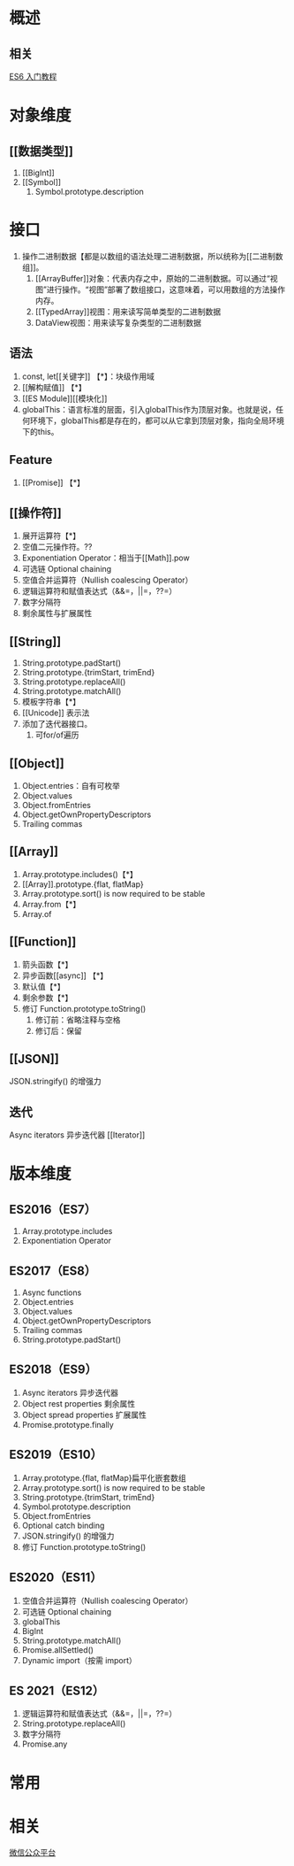 # 概述
## 相关
[ES6 入门教程](https://es6.ruanyifeng.com/#docs/promise) 
# 对象维度
## [[数据类型]] 
1. [[BigInt]] 
2. [[Symbol]] 
	1. Symbol.prototype.description
# 接口
1. 操作二进制数据【都是以数组的语法处理二进制数据，所以统称为[[二进制数组]]。
	1. [[ArrayBuffer]]对象：代表内存之中，原始的二进制数据。可以通过“视图”进行操作。“视图”部署了数组接口，这意味着，可以用数组的方法操作内存。
	2. [[TypedArray]]视图：用来读写简单类型的二进制数据
	3. DataView视图：用来读写复杂类型的二进制数据
## 语法
1. const, let[[关键字]] 【\*】：块级作用域
2. [[解构赋值]] 【\*】
3. [[ES Module]][[模块化]] 
4. globalThis：语言标准的层面，引入globalThis作为顶层对象。也就是说，任何环境下，globalThis都是存在的，都可以从它拿到顶层对象，指向全局环境下的this。
## Feature
1. [[Promise]] 【\*】
## [[操作符]] 
1. 展开运算符【\*】
2. 空值二元操作符。??
3. Exponentiation Operator：相当于[[Math]].pow
4. 可选链 Optional chaining
5. 空值合并运算符（Nullish coalescing Operator）
6. 逻辑运算符和赋值表达式（&&=，||=，??=）
7. 数字分隔符
8. 剩余属性与扩展属性
## [[String]] 
1. String.prototype.padStart()
2. String.prototype.{trimStart, trimEnd}
3. String.prototype.replaceAll()
4. String.prototype.matchAll()
5. 模板字符串【\*】
6. [[Unicode]] 表示法
7. 添加了迭代器接口。
	1. 可for/of遍历
## [[Object]] 
1. Object.entries：自有可枚举
2. Object.values
3. Object.fromEntries
4. Object.getOwnPropertyDescriptors
5. Trailing commas
## [[Array]] 
1. Array.prototype.includes()【\*】
2. [[Array]].prototype.{flat, flatMap}
3. Array.prototype.sort() is now required to be stable
4. Array.from【\*】
4. Array.of
## [[Function]] 
1. 箭头函数【\*】
2. 异步函数[[async]] 【\*】
3. 默认值【\*】
4. 剩余参数【\*】
5. 修订 Function.prototype.toString()
	1. 修订前：省略注释与空格
	2. 修订后：保留
## [[JSON]] 
JSON.stringify() 的增强力
## 迭代
Async iterators 异步迭代器
[[Iterator]] 
# 版本维度
## ES2016（ES7）
1. Array.prototype.includes
2. Exponentiation Operator
## ES2017（ES8）
1. Async functions
2. Object.entries
3. Object.values
4. Object.getOwnPropertyDescriptors
5. Trailing commas
6. String.prototype.padStart()
## ES2018（ES9）
1. Async iterators 异步迭代器
2. Object rest properties 剩余属性
3. Object spread properties 扩展属性
4. Promise.prototype.finally
## ES2019（ES10）
1. Array.prototype.{flat, flatMap}扁平化嵌套数组
6. Array.prototype.sort() is now required to be stable
3. String.prototype.{trimStart, trimEnd}
4. Symbol.prototype.description
2. Object.fromEntries
5. Optional catch binding
7. JSON.stringify() 的增强力
8. 修订 Function.prototype.toString()
## ES2020（ES11）
1. 空值合并运算符（Nullish coalescing Operator）
2. 可选链 Optional chaining
3. globalThis
4. BigInt
5. String.prototype.matchAll()
6. Promise.allSettled()
7. Dynamic import（按需 import）
## ES 2021（ES12）
1. 逻辑运算符和赋值表达式（&&=，||=，??=）
2. String.prototype.replaceAll()
3. 数字分隔符
4. Promise.any
# 常用

# 相关
[微信公众平台](https://mp.weixin.qq.com/s/GbSNPeDhllfsSP6y1LIdNg) 